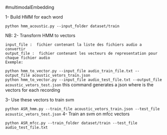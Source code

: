 #multimodalEmbedding

1- Build HMM for each word

   `python hmm_acoustic.py --input_folder dataset/train `
   
   NB:
2- Transform HMM to vectors

    input_file :  fichier contenant la liste des fichiers audio a convertir
    output_file :  fichier contenant les vecteurs de representation pour chaque fichier audio
    Exemple:
   `python hmm_to_vector.py --input_file audio_train_file.txt --output_file acoustic_vetors_train.json `  
    `python hmm_to_vector.py --input_file audio_test_file.txt --output_file acoustic_vetors_test.json`
   this command generates a json where is the vectors for each recording
   
3- Use these vectors to train svm

   `python ASR_hmm.py --train_file acoustic_vetors_train.json --test_file  acoustic_vetors_test.json`
4- Train an svm on mfcc vectors

   `python ASR_mfcc.py --train_folder dataset/train --test_file  audio_test_file.txt`

